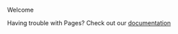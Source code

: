  Welcome 



Having trouble with Pages? Check out our [documentation](https://antonsakovych.github.io/apple-app-site-association) 
